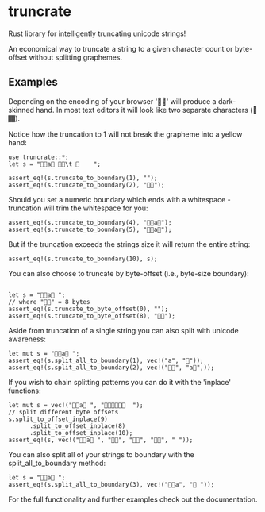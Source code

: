 # truncrate
Rust library for intelligently truncating unicode strings!

An economical way to truncate a string to a given character count or byte-offset without 
splitting graphemes. 

Examples
---------------
Depending on the encoding of your browser '🤚🏾' will produce a dark-skinned hand. In most text editors it will look like two separate characters (🤚  🏾). 

Notice how the truncation to 1 will not break the grapheme into a yellow hand:

```
use truncrate::*;
let s = "🤚🏾a🤚 🤚🏾\t 🤚    ";

assert_eq!(s.truncate_to_boundary(1), "");
assert_eq!(s.truncate_to_boundary(2), "🤚🏾");

```


Should you set a numeric boundary which ends with a whitespace - truncation will trim the whitespace for you:

```
assert_eq!(s.truncate_to_boundary(4), "🤚🏾a🤚");
assert_eq!(s.truncate_to_boundary(5), "🤚🏾a🤚");
```

But if the truncation exceeds the strings size it will return the entire string:

```
assert_eq!(s.truncate_to_boundary(10), s);
```

You can also choose to truncate by byte-offset (i.e., byte-size boundary):

```

let s = "🤚🏾a🤚 ";
// where "🤚🏾" = 8 bytes
assert_eq!(s.truncate_to_byte_offset(0), "");
assert_eq!(s.truncate_to_byte_offset(8), "🤚🏾");
```

Aside from truncation of a single string you can also split with unicode awareness:

```
let mut s = "🤚🏾a🤚 ";
assert_eq!(s.split_all_to_boundary(1), vec!("a", "🤚"));
assert_eq!(s.split_all_to_boundary(2), vec!("🤚🏾", "a🤚",));
```

If you wish to chain splitting patterns you can do it with the 'inplace' functions:

```
let mut s = vec!("🤚🏾a🤚 ", "🤚🏾🤚🏾🤚🏾  ");
// split different byte offsets
s.split_to_offset_inplace(9)
      .split_to_offset_inplace(8)
      .split_to_offset_inplace(10);
assert_eq!(s, vec!("🤚🏾a🤚 ", "🤚🏾", "🤚🏾", "🤚🏾", " "));
```

You can also split all of your strings to boundary with the split_all_to_boundary method:
```
let s = "🤚🏾a🤚 ";
assert_eq!(s.split_all_to_boundary(3), vec!("🤚🏾a", "🤚 "));
```

For the full functionality and further examples check out the documentation. 
